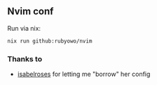 ## Nvim conf
Run via nix:
```sh
nix run github:rubyowo/nvim
```

### Thanks to
- [isabelroses](github.com/isabelroses/) for letting me "borrow" her config
